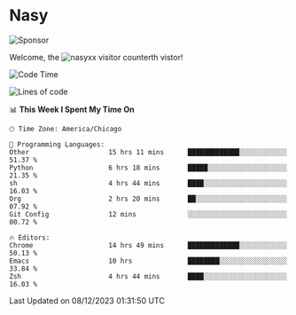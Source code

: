 # Nasy

<!--
<p align="center">
<img height="200" src="https://github-readme-stats.vercel.app/api?username=nasyxx&count_private=true&show_icons=true&theme=dracula&include_all_commits=true"/>
<img height="200" src="https://github-readme-stats.vercel.app/api/top-langs/?username=nasyxx&theme=dracula&hide=html,jupyter+notebook&count_private=true&show_icons=true"/>
</p>

  
----------------
-->

![Sponsor](https://img.shields.io/static/v1.svg?label=Sponsor&message=%E2%9D%A4&logo=GitHub&style=flat&color=pink)
 
Welcome, the ![nasyxx visitor counter](https://count.getloli.com/get/@nasyxx?theme=rule34)th vistor!
 
<!--START_SECTION:waka-->
![Code Time](http://img.shields.io/badge/Code%20Time-4%2C066%20hrs%2054%20mins-blue)

![Lines of code](https://img.shields.io/badge/From%20Hello%20World%20I%27ve%20Written-6.3%20million%20lines%20of%20code-blue)

📊 **This Week I Spent My Time On** 

```text
🕑︎ Time Zone: America/Chicago

💬 Programming Languages: 
Other                    15 hrs 11 mins      █████████████░░░░░░░░░░░░   51.37 % 
Python                   6 hrs 18 mins       █████░░░░░░░░░░░░░░░░░░░░   21.35 % 
sh                       4 hrs 44 mins       ████░░░░░░░░░░░░░░░░░░░░░   16.03 % 
Org                      2 hrs 20 mins       ██░░░░░░░░░░░░░░░░░░░░░░░   07.92 % 
Git Config               12 mins             ░░░░░░░░░░░░░░░░░░░░░░░░░   00.72 % 

🔥 Editors: 
Chrome                   14 hrs 49 mins      █████████████░░░░░░░░░░░░   50.13 % 
Emacs                    10 hrs              ████████░░░░░░░░░░░░░░░░░   33.84 % 
Zsh                      4 hrs 44 mins       ████░░░░░░░░░░░░░░░░░░░░░   16.03 % 
```


 Last Updated on 08/12/2023 01:31:50 UTC
<!--END_SECTION:waka-->

<!-- ![visitors](https://visitor-badge.laobi.icu/badge?page_id=nasyxx.nasyxx) -->
